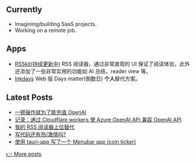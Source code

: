 <!-- <p align="center"> -->
<!--   <a href="https://2nthony.com">blog</a> · -->
<!--   <a href="https://twitter.com/_2nthony">twitter</a> · -->
<!--   <a href="https://2nthony.notion.site/Buy-2nthony-Coffee-d67a508cd58e4896bfb50c7112f93f51#606b31a245d14e2683b26690b52fc1a9">thanks</a> -->
<!-- </p> -->

## Currently

- Imagining/building SaaS projects.
- Working on a remote job.

## Apps

- [RSSkit(持续更新中)](https://chromewebstore.google.com/detail/rsskit/kgikhpcpcgfjeopgkndhelednaimfiog?hl=en) RSS 阅读器，通过非常直观的 UI 保证了阅读体验，此外还添加了一些非常实用的功能如 AI 总结，reader view 等。
- [Inkdays](https://inkdays.vercel.app/) Web 版 Days matter(倒数日) **个人**替代方案。

<!-- BLOG_POSTS_START -->
## Latest Posts

- [一顿操作就为了能充值 OpenAI](https://2nthony.com/posts/charge-openai)
- [记录：通过 Cloudflare workers 使 Azure OpenAI API 兼容 OpenAI API](https://2nthony.com/posts/azure-openai-compat)
- [我的 RSS 阅读器上位替代](https://2nthony.com/posts/rss-reader-again)
- [写代码还有热/激情吗?](https://2nthony.com/posts/passion-of-coding)
- [使用  tauri-app 写了一个 Menubar app (coin ticker)](https://2nthony.com/posts/tauri-menubar-app)

[👉 More posts](https://2nthony.com/)
<!-- BLOG_POSTS_END -->
